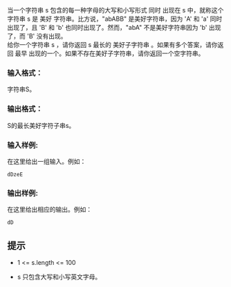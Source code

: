 当一个字符串 s 包含的每一种字母的大写和小写形式 同时 出现在 s 中，就称这个字符串 s 是 美好 字符串。比方说，"abABB" 是美好字符串，因为 'A' 和 'a' 同时出现了，且 'B' 和 'b' 也同时出现了。然而，"abA" 不是美好字符串因为 'b' 出现了，而 'B' 没有出现。  
给你一个字符串 s ，请你返回 s 最长的 美好子字符串 。如果有多个答案，请你返回 最早 出现的一个。如果不存在美好子字符串，请你返回一个空字符串。

### **输入格式：**

字符串S。

### **输出格式：**

S的最长美好字符子串s。

### 输入样例:

在这里给出一组输入。例如：

```in
dDzeE
```

### 输出样例:

在这里给出相应的输出。例如：

```out
dD
```

## **提示**

- 1 <= s.length <= 100
    
- s 只包含大写和小写英文字母。